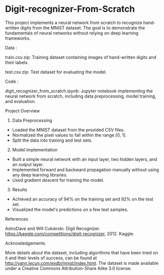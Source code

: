 # Digit-recognizer-From-Scratch

This project implements a neural network from scratch to recognize hand-written digits from the MNIST dataset. The goal is to demonstrate the fundamentals of neural networks without relying on deep learning frameworks.

Data :

train.csv.zip: Training dataset containing images of hand-written digits and their labels.

test.csv.zip: Test dataset for evaluating the model.

Code :

digit_recognizer_from_scratch.ipynb: Jupyter notebook implementing the neural network from scratch, including data preprocessing, model training, and evaluation.

Project Overview

1. Data Preprocessing

- Loaded the MNIST dataset from the provided CSV files.
- Normalized the pixel values to fall within the range [0, 1].
- Split the data into training and test sets.

2. Model Implementation

- Built a simple neural network with an input layer, two hidden layers, and an output layer.
- Implemented forward and backward propagation manually without using any deep learning libraries.
- Used gradient descent for training the model.

3. Results

- Achieved an accuracy of 94% on the training set and 92% on the test set.
- Visualized the model's predictions on a few test samples.

References

AstroDave and Will Cukierski. Digit Recognizer. https://kaggle.com/competitions/digit-recognizer, 2012. Kaggle.

Acknowledgements

More details about the dataset, including algorithms that have been tried on it and their levels of success, can be found at http://yann.lecun.com/exdb/mnist/index.html. The dataset is made available under a Creative Commons Attribution-Share Alike 3.0 license.
